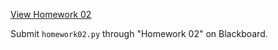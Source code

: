 ---
---

<p><a href="homework02.html" target="_blank">View Homework 02</a></p>

Submit ````homework02.py```` through "Homework 02" on Blackboard.

